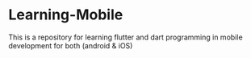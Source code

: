 # Learning-Mobile
This is a repository for learning flutter and dart programming in mobile development for both (android & iOS)
